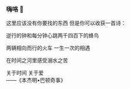 ### 嗨咯 👋
这里应该没有你要找的东西
但是你可以收获一首诗：

逆行的钟和每分钟心跳两千四百下的蜂鸟

两辆相向而行的火车    一生一次的相遇

在时间之河里感受溺水之苦

关于时间       关于爱  
                             ——《本杰明•巴顿奇事》 

<!--
**Liyx55/Liyx55** is a ✨ _special_ ✨ repository because its `README.md` (this file) appears on your GitHub profile.

Here are some ideas to get you started:

- 🔭 I’m currently working on ...
- 🌱 I’m currently learning ...
- 👯 I’m looking to collaborate on ...
- 🤔 I’m looking for help with ...
- 💬 Ask me about ...
- 📫 How to reach me: ...
- 😄 Pronouns: ...
- ⚡ Fun fact: ...
-->
